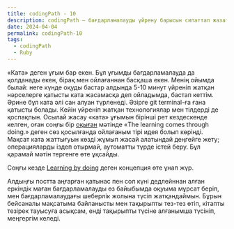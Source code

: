```yaml
---
title: codingPath - 10
description: codingPath – бағдарламалауды үйрену барысын сипаттап жазатын постарды біріктіретін тег. Бағдарламалауды өздігінен үйреніп жүрген адамдарға пайдалы болуы мүмкін.
date: 2024-04-04
permalink: codingPath-10
tags:
  - codingPath
  - Ruby
---
```


«Ката» деген ұғым бар екен. Бұл ұғымды бағдарламалауда да қолданады екен, бірақ мен ойлағаннан басқаша екен. Менің ойымда былай: неге күнде оқуды бастар алдында 5-10 минут үйреніп жатқан нәрселерге қатысты ката жасамасқа деп ойладымда, бастап кеттім. Әрине бұл ката әлі сан алуан түрленеді. Әзірге git terminal-ға ғана қатысты болады. Кейін үйреніп жатқан технологиялар мен тілдерді де қоспақпын. Осылай жасау «ката» ұғымын бірінші рет кездескенде келген, оған соңғы бір [оқыған](https://pragmaticstudio.com/blog/2005/03/18/ruby-learning-test-1-are-you-there-world) мәтінде «The learning comes through doing.» деген сөз қосылғанда ойлағаным тірі идея болып көрінді. Мақсат ката жаттығуын көзді жұмып жасай алатындай деңгейге жету; операцияларды іздеп отырмай, аутоматты түрде істей беру. Бұл қарамай мәтін тергенге өте ұқсайды.

Соңғы кезде [Learning by doing](https://en.wikipedia.org/wiki/Learning-by-doing) деген концепция өте ұнап жүр.

Алдыңғы постта аңғарған қатынас пен сол күні дедлейннан алған еркіндік маған бағдарламалауды өз байыбымда оқуыма мұрсат беріп, мен бағдарламалаудағы шеберлік жолына түсіп жатқандаймын. Бұрын бейсаналы мақсатыма байланысты мен тақырыпты тез-тез өтіп, кітапты тезірек тауысуға асықсам, енді тақырыпты түсіне алғанымша түсініп, меңгергім келеді.

